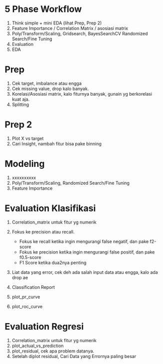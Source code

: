 # 5 Phase Workflow

1. Think simple + mini EDA (lihat Prep, Prep 2)
2. Feature Importance / Correlation Matrix / asosiasi matrix
3. Poly/Transform/Scaling, Gridsearch, BayesSearchCV Randomized Search/Fine Tuning
4. Evaluation
5. EDA

# Prep
1. Cek target, imbalance atau engga
2. Cek missing value, drop kalo banyak.
3. Korelasi/Asosiasi matrix, kalo fiturnya banyak, gunain yg berkorelasi kuat aja.
4. Splitting

# Prep 2
1. Plot X vs target
2. Cari Insight, nambah fitur bisa pake binning

# Modeling
1. xxxxxxxxxx
2. Poly/Transform/Scaling, Randomized Search/Fine Tuning
3. Feature Importance

# Evaluation Klasifikasi
1. Correlation_matrix untuk fitur yg numerik
2. Fokus ke precision atau recall.
    - Fokus ke recall ketika ingin mengurangi false negatif, dan pake f2-score
    - Fokus ke precision ketika ingin mengurangi false positif, dan pake f0.5-score
    - F1 Score ketika dua2nya penting

4. Liat data yang error, cek deh ada salah input data atau engga, kalo ada drop ae
5. Classification Report
6. plot_pr_curve
7. plot_roc_curve

# Evaluation Regresi
1. Correlation_matrix untuk fitur yg numerik
2. plot_actual_vs_prediction
3. plot_residual, cek apa problem datanya.
4. Setelah diplot residual, Cari Data yang Errornya paling besar

